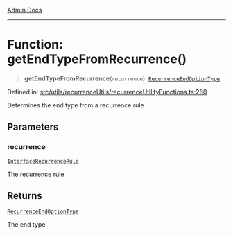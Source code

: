 [Admin Docs](/)

***

# Function: getEndTypeFromRecurrence()

> **getEndTypeFromRecurrence**(`recurrence`): [`RecurrenceEndOptionType`](utils\recurrenceUtils\recurrenceTypes\README\type-aliases\RecurrenceEndOptionType.md)

Defined in: [src/utils/recurrenceUtils/recurrenceUtilityFunctions.ts:260](https://github.com/PalisadoesFoundation/talawa-admin/blob/main/src/utils/recurrenceUtils/recurrenceUtilityFunctions.ts#L260)

Determines the end type from a recurrence rule

## Parameters

### recurrence

[`InterfaceRecurrenceRule`](utils\recurrenceUtils\recurrenceTypes\README\interfaces\InterfaceRecurrenceRule.md)

The recurrence rule

## Returns

[`RecurrenceEndOptionType`](utils\recurrenceUtils\recurrenceTypes\README\type-aliases\RecurrenceEndOptionType.md)

The end type
